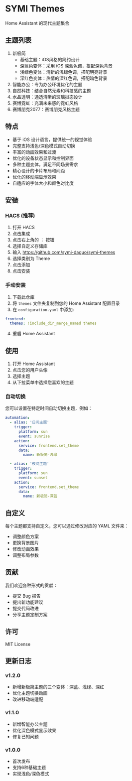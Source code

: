 # SYMI Themes

Home Assistant 的现代主题集合

## 主题列表

1. 新极简
   - 基础主题：iOS风格的简约设计
   - 深蓝色变体：采用 iOS 深蓝色调，搭配深色背景
   - 浅绿色变体：清新的浅绿色调，搭配明亮背景
   - 深红色变体：热情的深红色调，搭配暗色背景
2. 智能办公：专为办公环境优化的主题
3. 自然科技：结合自然元素和科技感的主题
4. 水晶透明：通透清晰的玻璃拟态设计
5. 赛博霓虹：充满未来感的霓虹风格
6. 赛博朋克2077：赛博朋克风格主题

## 特点

- 基于 iOS 设计语言，提供统一的视觉体验
- 完整支持浅色/深色模式自动切换
- 丰富的动画效果和过渡
- 优化的设备状态显示和控制界面
- 多种主题变体，满足不同场景需求
- 精心设计的卡片布局和间距
- 优化的移动端显示效果
- 自适应的字体大小和颜色对比度

## 安装

### HACS (推荐)

1. 打开 HACS
2. 点击集成
3. 点击右上角的 ⋮ 按钮
4. 选择自定义存储库
5. 输入 https://github.com/symi-daguo/symi-themes
6. 选择类别为 Theme
7. 点击添加
8. 点击安装

### 手动安装

1. 下载此仓库
2. 将 `themes` 文件夹复制到您的 Home Assistant 配置目录
3. 在 `configuration.yaml` 中添加:

```yaml
frontend:
  themes: !include_dir_merge_named themes
```

4. 重启 Home Assistant

## 使用

1. 打开 Home Assistant
2. 点击您的用户头像
3. 选择主题
4. 从下拉菜单中选择您喜欢的主题

### 自动切换

您可以设置在特定时间自动切换主题，例如：

```yaml
automation:
  - alias: '日间主题'
    trigger:
      platform: sun
      event: sunrise
    action:
      service: frontend.set_theme
      data:
        name: 新极简-浅绿

  - alias: '夜间主题'
    trigger:
      platform: sun
      event: sunset
    action:
      service: frontend.set_theme
      data:
        name: 新极简-深蓝
```

## 自定义

每个主题都支持自定义，您可以通过修改对应的 YAML 文件来：

- 调整颜色方案
- 更换背景图片
- 修改动画效果
- 调整布局参数

## 贡献

我们欢迎各种形式的贡献：

- 提交 Bug 报告
- 提出新功能建议
- 提交代码改进
- 分享主题定制方案

## 许可

MIT License

## 更新日志

### v1.2.0
- 新增新极简主题的三个变体：深蓝、浅绿、深红
- 优化主题切换动画
- 改进移动端适配

### v1.1.0
- 新增智能办公主题
- 优化深色模式显示效果
- 修复已知问题

### v1.0.0
- 首次发布
- 支持6种基础主题
- 实现浅色/深色模式 